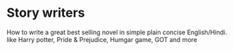 # Story writers

How to write a great best selling novel in simple plain concise English/Hindi. like Harry potter, Pride &amp; Prejudice, Humgar game, GOT and more
